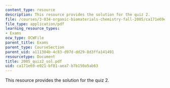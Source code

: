 ```yaml
---
content_type: resource
description: This resource provides the solution for the quiz 2.
file: /courses/3-034-organic-biomaterials-chemistry-fall-2005/ca171e69e021bf81aea7b7b150a5ab63_2005_quiz2_sol.pdf
file_type: application/pdf
learning_resource_types:
- Exams
ocw_type: OCWFile
parent_title: Exams
parent_type: CourseSection
parent_uid: a111304b-4c83-d97d-dd29-8d3ffa141491
resourcetype: Document
title: 2005_quiz2_sol.pdf
uid: ca171e69-e021-bf81-aea7-b7b150a5ab63
---
```

This resource provides the solution for the quiz 2.

